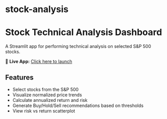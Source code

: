 # stock-analysis

# Stock Technical Analysis Dashboard

A Streamlit app for performing technical analysis on selected S&P 500 stocks.

🔗 **Live App:** [Click here to launch](https://stockanalysisdashboardzt.streamlit.app/)

## Features

- Select stocks from the S&P 500
- Visualize normalized price trends
- Calculate annualized return and risk
- Generate Buy/Hold/Sell recommendations based on thresholds
- View risk vs return scatterplot
